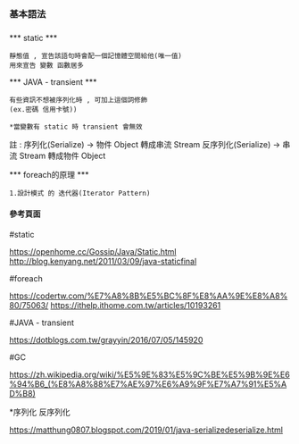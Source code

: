 ### 基本語法 ###
###
###

*** static ***

    靜態值 , 宣告該語句時會配一個記憶體空間給他(唯一值)
    用來宣告 變數 函數居多



*** JAVA - transient ***

    有些資訊不想被序列化時 , 可加上這個詞修飾
    (ex.密碼 信用卡號))

    *當變數有 static 時 transient 會無效

註 : 序列化(Serialize) -> 物件 Object 轉成串流 Stream
     反序列化(Serialize) -> 串流 Stream 轉成物件 Object

*** foreach的原理 ***

    1.設計模式 的 迭代器(Iterator Pattern)

#### 參考頁面 #### 

#static

https://openhome.cc/Gossip/Java/Static.html
http://blog.kenyang.net/2011/03/09/java-staticfinal

#foreach

https://codertw.com/%E7%A8%8B%E5%BC%8F%E8%AA%9E%E8%A8%80/75063/
https://ithelp.ithome.com.tw/articles/10193261

#JAVA - transient

https://dotblogs.com.tw/grayyin/2016/07/05/145920

#GC

https://zh.wikipedia.org/wiki/%E5%9E%83%E5%9C%BE%E5%9B%9E%E6%94%B6_(%E8%A8%88%E7%AE%97%E6%A9%9F%E7%A7%91%E5%AD%B8)

*序列化 反序列化

https://matthung0807.blogspot.com/2019/01/java-serializedeserialize.html


